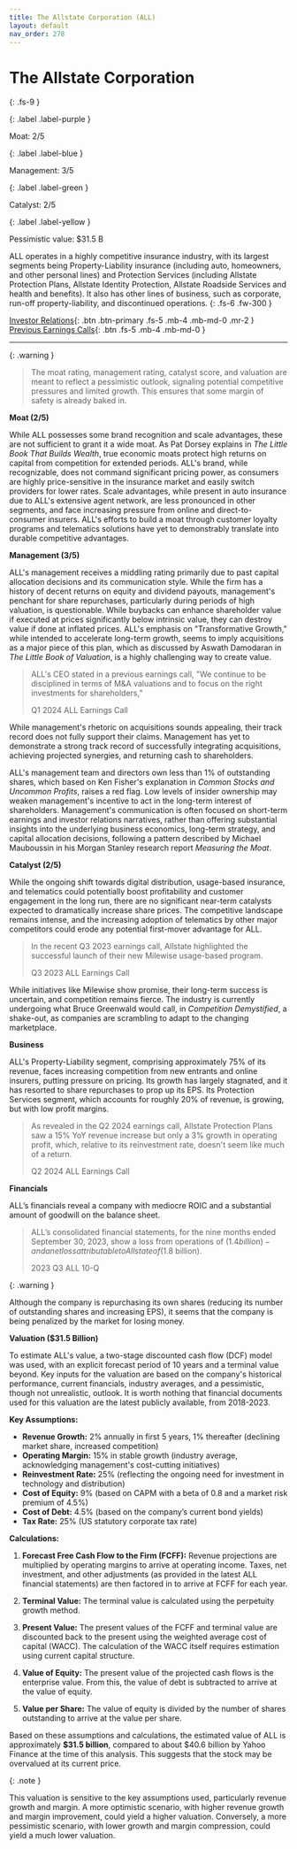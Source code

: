 ```yaml
---
title: The Allstate Corporation (ALL)
layout: default
nav_order: 278
---
```


# The Allstate Corporation
{: .fs-9 }

{: .label .label-purple }

Moat: 2/5

{: .label .label-blue }

Management: 3/5

{: .label .label-green }

Catalyst: 2/5

{: .label .label-yellow }

Pessimistic value: $31.5 B

ALL operates in a highly competitive insurance industry, with its largest segments being Property-Liability insurance (including auto, homeowners, and other personal lines) and Protection Services (including Allstate Protection Plans, Allstate Identity Protection, Allstate Roadside Services and health and benefits). It also has other lines of business, such as corporate, run-off property-liability, and discontinued operations.
{: .fs-6 .fw-300 }

[Investor Relations](https://www.google.com/search?q=ALL+investor+relations){: .btn .btn-primary .fs-5 .mb-4 .mb-md-0 .mr-2 }
[Previous Earnings Calls](https://discountingcashflows.com/company/ALL/transcripts/){: .btn .fs-5 .mb-4 .mb-md-0 }

---

{: .warning } 
>The moat rating, management rating, catalyst score, and valuation are meant to reflect a pessimistic outlook, signaling potential competitive pressures and limited growth. This ensures that some margin of safety is already baked in.



**Moat (2/5)**

While ALL possesses some brand recognition and scale advantages, these are not sufficient to grant it a wide moat. As Pat Dorsey explains in *The Little Book That Builds Wealth*, true economic moats protect high returns on capital from competition for extended periods. ALL's brand, while recognizable, does not command significant pricing power, as consumers are highly price-sensitive in the insurance market and easily switch providers for lower rates. Scale advantages, while present in auto insurance due to ALL's extensive agent network, are less pronounced in other segments, and face increasing pressure from online and direct-to-consumer insurers. ALL's efforts to build a moat through customer loyalty programs and telematics solutions have yet to demonstrably translate into durable competitive advantages.



**Management (3/5)**

ALL's management receives a middling rating primarily due to past capital allocation decisions and its communication style. While the firm has a history of decent returns on equity and dividend payouts, management's penchant for share repurchases, particularly during periods of high valuation, is questionable. While buybacks can enhance shareholder value if executed at prices significantly below intrinsic value, they can destroy value if done at inflated prices.  ALL's emphasis on "Transformative Growth," while intended to accelerate long-term growth, seems to imply acquisitions as a major piece of this plan, which as discussed by Aswath Damodaran in *The Little Book of Valuation*, is a highly challenging way to create value.



> ALL's CEO stated in a previous earnings call, "We continue to be disciplined in terms of M&A valuations and to focus on the right investments for shareholders," 
>
> Q1 2024 ALL Earnings Call

While management's rhetoric on acquisitions sounds appealing, their track record does not fully support their claims. Management has yet to demonstrate a strong track record of successfully integrating acquisitions, achieving projected synergies, and returning cash to shareholders.



ALL's management team and directors own less than 1% of outstanding shares, which based on Ken Fisher's explanation in *Common Stocks and Uncommon Profits*, raises a red flag. Low levels of insider ownership may weaken management's incentive to act in the long-term interest of shareholders. Management's communication is often focused on short-term earnings and investor relations narratives, rather than offering substantial insights into the underlying business economics, long-term strategy, and capital allocation decisions, following a pattern described by Michael Mauboussin in his Morgan Stanley research report *Measuring the Moat*.


**Catalyst (2/5)**

While the ongoing shift towards digital distribution, usage-based insurance, and telematics could potentially boost profitability and customer engagement in the long run, there are no significant near-term catalysts expected to dramatically increase share prices. The competitive landscape remains intense, and the increasing adoption of telematics by other major competitors could erode any potential first-mover advantage for ALL.

> In the recent Q3 2023 earnings call, Allstate highlighted the successful launch of their new Milewise usage-based program.
>
> Q3 2023 ALL Earnings Call

While initiatives like Milewise show promise, their long-term success is uncertain, and competition remains fierce. The industry is currently undergoing what Bruce Greenwald would call, in *Competition Demystified*, a shake-out, as companies are scrambling to adapt to the changing marketplace.


**Business**

ALL's Property-Liability segment, comprising approximately 75% of its revenue, faces increasing competition from new entrants and online insurers, putting pressure on pricing. Its growth has largely stagnated, and it has resorted to share repurchases to prop up its EPS. Its Protection Services segment, which accounts for roughly 20% of revenue, is growing, but with low profit margins.

> As revealed in the Q2 2024 earnings call, Allstate Protection Plans saw a 15% YoY revenue increase but only a 3% growth in operating profit, which, relative to its reinvestment rate, doesn't seem like much of a return.
>
> Q2 2024 ALL Earnings Call


**Financials**

ALL’s financials reveal a company with mediocre ROIC and a substantial amount of goodwill on the balance sheet.  



> ALL’s consolidated financial statements, for the nine months ended September 30, 2023, show a loss from operations of ($1.4 billion) - and a net loss attributable to Allstate of ($1.8 billion).
>
> 2023 Q3 ALL 10-Q

{: .warning }

Although the company is repurchasing its own shares (reducing its number of outstanding shares and increasing EPS), it seems that the company is being penalized by the market for losing money.

**Valuation ($31.5 Billion)**

To estimate ALL's value, a two-stage discounted cash flow (DCF) model was used, with an explicit forecast period of 10 years and a terminal value beyond. Key inputs for the valuation are based on the company's historical performance, current financials, industry averages, and a pessimistic, though not unrealistic, outlook. It is worth nothing that financial documents used for this valuation are the latest publicly available, from 2018-2023.

**Key Assumptions:**

* **Revenue Growth:** 2% annually in first 5 years, 1% thereafter (declining market share, increased competition)
* **Operating Margin:** 15% in stable growth (industry average, acknowledging management's cost-cutting initiatives)
* **Reinvestment Rate:** 25% (reflecting the ongoing need for investment in technology and distribution)
* **Cost of Equity:** 9% (based on CAPM with a beta of 0.8 and a market risk premium of 4.5%)
* **Cost of Debt:** 4.5% (based on the company’s current bond yields)
* **Tax Rate:** 25% (US statutory corporate tax rate)

**Calculations:**


1. **Forecast Free Cash Flow to the Firm (FCFF):** Revenue projections are multiplied by operating margins to arrive at operating income. Taxes, net investment, and other adjustments (as provided in the latest ALL financial statements) are then factored in to arrive at FCFF for each year. 


2. **Terminal Value:**  The terminal value is calculated using the perpetuity growth method.


3. **Present Value:**  The present values of the FCFF and terminal value are discounted back to the present using the weighted average cost of capital (WACC). The calculation of the WACC itself requires estimation using current capital structure.


4. **Value of Equity:**  The present value of the projected cash flows is the enterprise value. From this, the value of debt is subtracted to arrive at the value of equity.


5. **Value per Share:** The value of equity is divided by the number of shares outstanding to arrive at the value per share.

Based on these assumptions and calculations, the estimated value of ALL is approximately **$31.5 billion**, compared to about $40.6 billion by Yahoo Finance at the time of this analysis.  This suggests that the stock may be overvalued at its current price.


{: .note }

This valuation is sensitive to the key assumptions used, particularly revenue growth and margin. A more optimistic scenario, with higher revenue growth and margin improvement, could yield a higher valuation. Conversely, a more pessimistic scenario, with lower growth and margin compression, could yield a much lower valuation.




